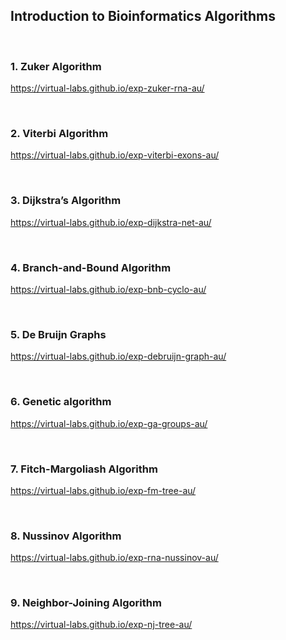 ## Introduction to Bioinformatics Algorithms


&nbsp;


### 1. Zuker Algorithm 
https://virtual-labs.github.io/exp-zuker-rna-au/

&nbsp;

### 2. Viterbi Algorithm 
https://virtual-labs.github.io/exp-viterbi-exons-au/

&nbsp;


### 3. Dijkstra’s Algorithm 
https://virtual-labs.github.io/exp-dijkstra-net-au/

&nbsp;



### 4. Branch-and-Bound Algorithm 
https://virtual-labs.github.io/exp-bnb-cyclo-au/

&nbsp;


### 5. De Bruijn Graphs 
https://virtual-labs.github.io/exp-debruijn-graph-au/

&nbsp;


### 6. Genetic algorithm 
https://virtual-labs.github.io/exp-ga-groups-au/

&nbsp;


### 7. Fitch-Margoliash Algorithm 
https://virtual-labs.github.io/exp-fm-tree-au/

&nbsp;


### 8. Nussinov Algorithm 
https://virtual-labs.github.io/exp-rna-nussinov-au/

&nbsp;


### 9. Neighbor-Joining Algorithm 
https://virtual-labs.github.io/exp-nj-tree-au/
